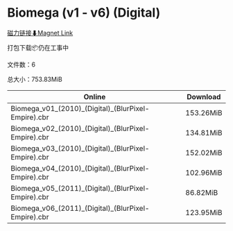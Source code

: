 # Biomega (v1 - v6) (Digital)

[磁力链接⬇Magnet Link](magnet:?xt=urn:btih:0b4062b7c1585264b9bfdec8e5a3c0f769f5fb13&dn=Biomega%20%28v1%20-%20v6%29%20%28Digital%29)

打包下载📦仍在工事中

文件数：6

总大小：753.83MiB

Online | Download
--- | ---
Biomega\_v01\_(2010)\_(Digital)\_(BlurPixel-Empire).cbr | 153.26MiB
Biomega\_v02\_(2010)\_(Digital)\_(BlurPixel-Empire).cbr | 134.81MiB
Biomega\_v03\_(2010)\_(Digital)\_(BlurPixel-Empire).cbr | 152.02MiB
Biomega\_v04\_(2010)\_(Digital)\_(BlurPixel-Empire).cbr | 102.96MiB
Biomega\_v05\_(2011)\_(Digital)\_(BlurPixel-Empire).cbr | 86.82MiB
Biomega\_v06\_(2011)\_(Digital)\_(BlurPixel-Empire).cbr | 123.95MiB